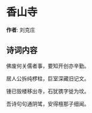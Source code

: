 # 香山寺

**作者**: 刘克庄

## 诗词内容

佛废何关儒者事，要知开创亦辛勤。

居人公拆纯椤柱，巨室深藏旧记文。

锺已毁楼移出寺，石犹镌字徙为坟。

吾诗句句通阴骘，安得檀那子细闻。


